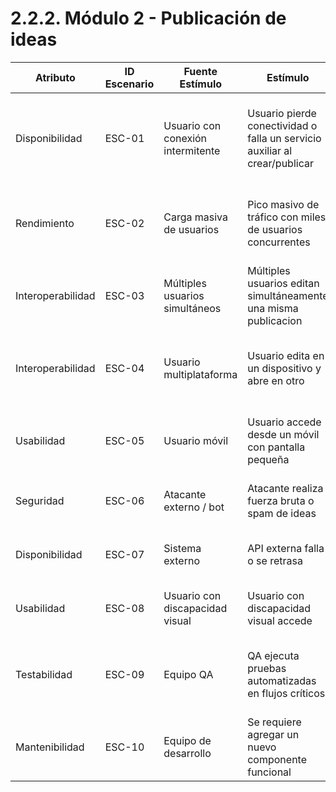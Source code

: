 # 2.2.2. Módulo 2 - Publicación de ideas

| Atributo          | ID Escenario | Fuente Estímulo                   | Estímulo                                                                   | Artefacto                                             | Entorno                                    | Respuesta                                                                         | Medida de Respuesta                                  | Comentario                                                   |
| ----------------- | ------------ | --------------------------------- | -------------------------------------------------------------------------- | ----------------------------------------------------- | ------------------------------------------ | --------------------------------------------------------------------------------- | ---------------------------------------------------- | ------------------------------------------------------------ |
| Disponibilidad    | ESC-01       | Usuario con conexión intermitente | Usuario pierde conectividad o falla un servicio auxiliar al crear/publicar | Módulo de Publicación de Ideas                        | Uso normal con conexión inestable          | El sistema autoguarda y recupera borrador al reconectarse, notificando al usuario | Recuperación en ≤ 5 seg tras reconexión              | Evita pérdida de trabajo, crítico para confianza del usuario |
| Rendimiento       | ESC-02       | Carga masiva de usuarios          | Pico masivo de tráfico con miles de usuarios concurrentes                  | Servidor principal del Módulo de Publicación de Ideas | Evento de alta concurrencia                | El sistema escala horizontalmente manteniendo respuesta aceptable                 | Disponibilidad ≥ 90%                                 | Garantiza confiabilidad en momentos críticos                 |
| Interoperabilidad | ESC-03       | Múltiples usuarios simultáneos    | Múltiples usuarios editan simultáneamente una misma publicacion            | Interfaz gráfica del Módulo de Publicación de Ideas   | Sesión en tiempo real con +20 usuarios     | Cambios sincronizados en tiempo real con resolución de conflictos                 | Propagación de cambios en ≤ 1 seg                    | Clave para la confianza y productividad en colaboración      |
| Interoperabilidad | ESC-04       | Usuario multiplataforma           | Usuario edita en un dispositivo y abre en otro                             | Mecanismo de autenticación de usuarios en el módulo   | Cambio de dispositivo (ej. móvil → laptop) | El sistema sincroniza garantizando consistencia                                   | Actualización en ≤ 2 seg                             | Necesario para experiencia multi-dispositivo fluida          |
| Usabilidad        | ESC-05       | Usuario móvil                     | Usuario accede desde un móvil con pantalla pequeña                         | API de integración del Módulo de Publicación de Ideas | Pantallas < 6”                             | Interfaz responsive sin pérdida de funcionalidades                                | 100% funcionalidades accesibles                      | Fundamental para adopción en cualquier dispositivo           |
| Seguridad         | ESC-06       | Atacante externo / bot            | Atacante realiza fuerza bruta o spam de ideas                              | Servidor de procesamiento de ideas                    | Acceso externo no autorizado               | El sistema bloquea, detecta y registra intentos                                   | Bloqueo ≤ 2 seg, registro en bitácora                | Protege datos y reputación de la plataforma                  |
| Disponibilidad    | ESC-07       | Sistema externo                   | API externa falla o se retrasa                                             | Código fuente del Módulo de Publicación de Ideas      | Dependencia activa de terceros             | El sistema aísla la falla, muestra mensaje y reintenta                            | Reintento ≤ 5 seg, resto de sistema operativo        | Minimiza impacto de fallas externas                          |
| Usabilidad        | ESC-08       | Usuario con discapacidad visual   | Usuario con discapacidad visual accede                                     | Base de datos del Módulo de Publicación de Ideas      | Uso con lectores de pantalla y teclado     | Navegación completa y compatible con estándares                                   | Cumplimiento WCAG 2.1 AA                             | Garantiza inclusión y acceso universal                       |
| Testabilidad      | ESC-09       | Equipo QA                         | QA ejecuta pruebas automatizadas en flujos críticos                        | Entorno de pruebas del Módulo de Publicación de Ideas | Ejecución en ambiente de staging           | Soporta datos simulados, logs completos y trazabilidad                            | Respuesta ≤ 2 seg por caso, 100% cobertura de logs   | Detecta defectos temprano y asegura calidad continua         |
| Mantenibilidad    | ESC-10       | Equipo de desarrollo              | Se requiere agregar un nuevo componente funcional                          | Módulo de Publicación de Ideas                        | Ciclo de evolución del sistema             | Integración de nuevo módulo con bajo impacto                                      | Integración ≤ 3 días, < 5% refactorización existente | Facilita evolución y sostenibilidad                          |
